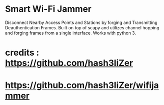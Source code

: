 
# Smart Wi-Fi Jammer
Disconnect Nearby Access Points and Stations by forging and Transmitting Deauthentication Frames. Built on top of scapy and utilizes channel hopping and forging frames from a single interface. Works with python 3.

# credits : https://github.com/hash3liZer 
# https://github.com/hash3liZer/wifijammer 
